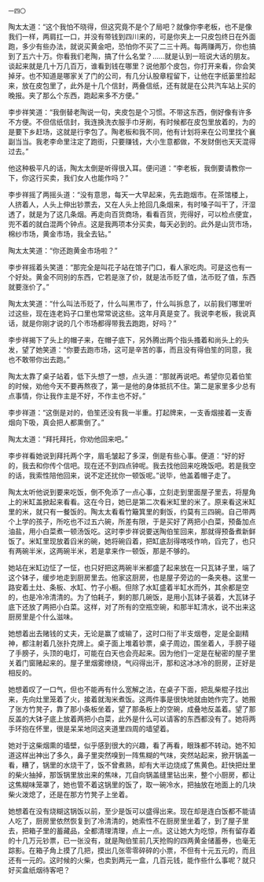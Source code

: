     一四〇 

   陶太太道：“这个我怕不晓得，但这究竟不是个了局吧？就像你李老板，也不是像我们一样，两肩扛一口，并没有带钱到四川来的，可是你夹上一只皮包终日在外面跑，多少有些办法，就说买黄金吧，恐怕你不买了二三十两。每两赚两万，你也搞到了五六十万。你看我们老陶，搞了什么名堂？……就是认到一班说大话的朋友。谈起来就是几十万几百万，谁看到钱在哪里？说他那个皮包，你打开来看，你会笑掉牙。也不知道是哪家关了门的公司，有几分认股章程留下，让他在字纸篓里捡起来，放在皮包里了，此外是十几个信封，两叠信纸，还有就是在公共汽车站上买的晚报。夹了那么个东西，跑起来多不方便。”

   李步祥笑道：“我倒替老陶说一句，夹皮包是个习惯。不带这东西，倒好像有许多不方便。不但信纸信封，我连换洗衣服手巾牙刷，有时候都在皮包里放着的，为的是要下乡赶场，这就是行李包了。陶老板和我不同，他有计划将来在公司里找个襄副当当。我老李命里注定了跑街，只要赚钱，大小生意都做，不发财倒也天天混得过去。”

   他这种极平凡的话，陶太太倒是听得很入耳。便问道：“李老板，我倒要请教你一下，你这行买卖，我们女人也能作吗？”

   李步祥摇了两摇头道：“没有意思，每天一大早起来，先去跑烟市。在茶馆楼上，人挤着人，人头上伸出钞票去，又在人头上抢回几条烟来，有时嗓子叫干了，汗湿透了，就是为了这几条烟。再走向百货商场，看看百货，兜得好，可以检点便宜，兜不着的就白混两个钟点。这是我两项本分买卖，每天必到的。此外是山货市场，棉纱市场，黄金市场，我全去钻。”

   陶太太笑道：“你还跑黄金市场啦？”

   李步祥摇着头笑道：“那完全是叫花子站在馆子门口，看人家吃肉。可是这也有一个好处。黄金不同别的东西，它若是涨了价，就是法币贬了值，法币贬了值，东西就要涨价了。”

   陶太太笑道：“什么叫法币贬了，什么叫黑市了，什么叫拆息了，以前我们哪里听过这些，现在连老妈子口里也常常说这些。这年月真是变了。我说李老板，我说真话，就是你刚才说的几个市场都得带我去跑跑，好吗？”

   李步祥揭下了头上的帽子来，在帽子底下，另外腾出两个指头搔着和尚头上的头发，望了她笑道：“你要去跑市场，这可是辛苦的事，而且没有得伯笙的同意，我也不敢带你出去跑。”

   陶太太靠了桌子站着，低下头想了一想，点头道：“那就再说吧。希望你见着伯笙的时候，劝他今天不要再熬夜了，第一是他的身体抵抗不住。第二是家里多少总有点事情，你让我作主是不好，不作主也不好。”

   李步祥道：“这倒是对的，伯笙还没有我一半重。打起牌来，一支香烟接着一支香烟向下吸，真会把人都熏倒了。”

   陶太太道：“拜托拜托，你劝他回来吧。”

   李步祥看她说到拜托两个字，眉毛皱起了多深，倒是有些心事。便道：“好的好的，我去和你传个信吧。现在还不到四点钟呢。我去找他回来吃晚饭吧。若是我空的话，我索性陪他回来，说不定还扰你一顿饭呢。”说毕，他盖着帽子走了。

   陶太太听他说到要来吃饭，倒不免添了一点心事，立刻走到里面屋子里去，将屋角上的米缸盖掀起来看看。这在今日，她已是第二次看米缸里的米了。原来看这米缸里的米，就只有一餐饭的。陶太太看看竹簸箕里的剩饭，约莫有三四碗。自己带两个上学的孩子，所吃也不过五六碗，所差有限，于是买好了两把小白菜，预备加点油盐，用小白菜煮一顿汤饭吃。这时李步祥说要送陶伯笙回来，那就得预备煮新鲜饭了。米缸里现放着舀米的碗，她将碗舀着，把缸底刮得喀吱作响，舀完了，也只有两碗半米，这两碗半米，若是拿来作一顿饭，那是不够的。

   她站在米缸边怔了一怔，也只好把这两碗半米都盛了起来放在一只瓦钵子里，端了这个钵子，缓步地走到厨房里去。他家这厨房，也是屋子旁边的一条夹巷。这里一路安着土灶、条板、水缸、竹子小橱。但除了水缸盛着半缸水而外，其余都是空的，也是冷冷清清的。为了怕耗子，剩的那几碗饭，是用小瓦钵子装着，大瓦钵子底下还放了两把小白菜。这样，对了所有的空瓶空碗，和那半缸清水，说不出来这厨房里是个什么滋味。

   她想着出去赌钱的丈夫，无论是赢了或输了，这时口衔了半支烟卷，定是全副精神，都注射着几张扑克牌上。桌子面上堆着钞票，桌子周边，围坐着人，手膀子碰了手膀子，头顶的电灯，可能在白天也会亮起来。因为他们一定是在秘密的屋子里关着门窗赌起来的。屋子里烟雾缭绕，气闷得出汗，那和这冰冰冷的厨房，正好是相反的。

   她想着叹了一口气，但也不能再有什么宽解之法，在桌子下面，把乱柴棍子找出来，先向灶里笼着了火，接着就淘米煮饭。这两件事是很快地就由她作完了。她搬了张方竹凳子，靠了那小条板坐着，望了那条板上的空碗，成叠地反盖着。望了那反盖的大钵子底上放着两把小白菜，此外是什么可以请客的东西都没有了。她将两手环抱在怀里，很是呆呆地同这夹道里四周的墙望着。

   她对于这柴烟熏的墙壁，似乎感到很大的兴趣，看了再看，眼珠都不转动。她不知道这样出神出了多久，鼻子里突然嗅到一阵焦糊的气味，突然站起来，掀开锅盖一看，糟了，锅里的水烧干了，饭不曾煮熟，却有大半边烧成了焦黄色。赶快把灶里的柴火抽掉，那饭锅里放出来的焦味，兀自向锅盖缝里钻出来，整个小厨房，都让这焦糊味笼罩了，她也管不着这锅里的饭了，取一碗冷水，把抽放在地面上的几块柴火泼熄了，还是在那方竹凳子上坐着。

   她想着在没有烧糊这锅饭以前，至少是饭可以盛得出来。现在却是连白饭都不能请人吃了，厨房里依然恢复到了冷清清的，她索性不在厨房里坐着了，到了屋子里去，把箱子里的蓄藏品，全都清理清理，点上一点。这让她大为吃惊，所有留存着的十几万元钞票，已一张没有，就是陶伯笙前几天抢购的四两黄金储蓄券，也毫无踪影。在箱子角上摸了几把，摸出几张零零碎碎的小票，不但有十元五元的，而且还有一元的。这时候的火柴，也卖到两元一盒，几百元钱，能作些什么事呢？就只好买盒纸烟待客吧？

